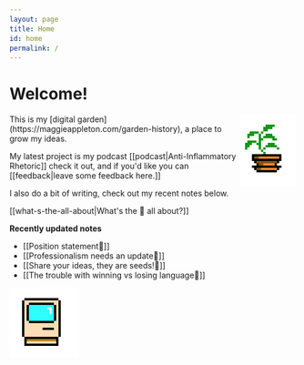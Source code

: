 ```yaml
---
layout: page
title: Home
id: home
permalink: /
---
```


# Welcome!

<img src = "/assets/potted-plant.png" style = "float: right" alt="Potted Plant"/>
This is my [digital garden](https://maggieappleton.com/garden-history), a place to grow my ideas.

My latest project is my podcast [[podcast|Anti-Inflammatory Rhetoric]] check it out, and if you'd like you can [[feedback|leave some feedback here.]]

I also do a bit of writing, check out my recent notes below.
<p>
[[what-s-the-all-about|What's the 🌱 all about?]]
</p>

<strong>Recently updated notes</strong>
<ul>
  <li>
    [[Position statement🌱]]
  </li>
  <li>
    [[Professionalism needs an update🌰]]
  </li>
  <li>
    [[Share your ideas, they are seeds!🌱]]
  </li>
  <li>
    [[The trouble with winning vs losing language🌱]]
  </li>
</ul>


![Mac Plus](/assets/mac.png)
